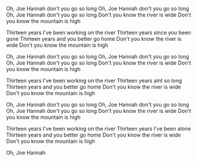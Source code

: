 Oh, Joe Hannah don't you go so long
Oh, Joe Hannah don't you go so long
Oh, Joe Hannah don't you go so long
Don't you know the river is wide
Don't you know the mountain is high

Thirteen years I've been working on the river
Thirteen years since you been gone
Thirteen years and you better go home
Don't you know the river is wide
Don't you know the mountain is high

Oh, Joe Hannah don't you go so long
Oh, Joe Hannah don't you go so long
Oh, Joe Hannah don't you go so long
Don't you know the river is wide
Don't you know the mountain is high

Thirteen years I've been working on the river
Thirteen years aint so long
Thirteen years and you better go home
Don't you know the river is wide
Don't you know the mountain is high

Oh, Joe Hannah don't you go so long
Oh, Joe Hannah don't you go so long
Oh, Joe Hannah don't you go so long
Don't you know the river is wide
Don't you know the mountain is high

Thirteen years I've been working on the river
Thirteen years I've been alone
Thirteen years and you better go home
Don't you know the river is wide
Don't you know the mountain is high

Oh, Joe Hannah
